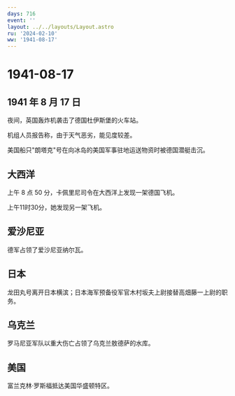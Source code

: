 ```yaml
---
days: 716
event: ''
layout: ../../layouts/Layout.astro
ru: '2024-02-10'
ww: '1941-08-17'
---
```


# 1941-08-17

## 1941 年 8 月 17 日

夜间，英国轰炸机袭击了德国杜伊斯堡的火车站。

机组人员报告称，由于天气恶劣，能见度较差。

美国船只"朗塔克"号在向冰岛的美国军事驻地运送物资时被德国潜艇击沉。

## 大西洋

上午 8 点 50 分，卡佩里尼司令在大西洋上发现一架德国飞机。

上午11时30分，她发现另一架飞机。

## 爱沙尼亚

德军占领了爱沙尼亚纳尔瓦。

## 日本

龙田丸号离开日本横滨；日本海军预备役军官木村坂夫上尉接替高畑藤一上尉的职务。

## 乌克兰

罗马尼亚军队以重大伤亡占领了乌克兰敖德萨的水库。

## 美国

富兰克林·罗斯福抵达美国华盛顿特区。